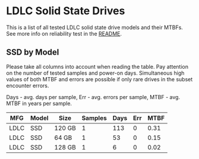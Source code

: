 LDLC Solid State Drives
=======================

This is a list of all tested LDLC solid state drive models and their MTBFs. See
more info on reliability test in the [README](https://github.com/bsdhw/SMART).

SSD by Model
------------

Please take all columns into account when reading the table. Pay attention on the
number of tested samples and power-on days. Simultaneous high values of both MTBF
and errors are possible if only rare drives in the subset encounter errors.

Days - avg. days per sample,
Err  - avg. errors per sample,
MTBF - avg. MTBF in years per sample.

| MFG       | Model              | Size   | Samples | Days  | Err   | MTBF |
|-----------|--------------------|--------|---------|-------|-------|------|
| LDLC      | SSD                | 120 GB | 1       | 113   | 0     | 0.31   |
| LDLC      | SSD                | 64 GB  | 1       | 53    | 0     | 0.15   |
| LDLC      | SSD                | 128 GB | 1       | 6     | 0     | 0.02   |
